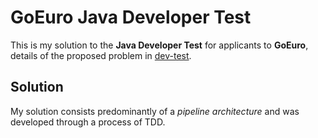 # GoEuro Java Developer Test

This is my solution to the **Java Developer Test** for applicants to **GoEuro**, details of the proposed problem in [dev-test](https://github.com/goeuro/dev-test).


## Solution
My solution consists predominantly of a *pipeline architecture* and was developed through a process of TDD.